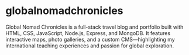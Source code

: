# globalnomadchronicles
Global Nomad Chronicles is a full-stack travel blog and portfolio built with HTML, CSS, JavaScript, Node.js, Express, and MongoDB. It features interactive maps, photo galleries, and a custom CMS—highlighting my international teaching experiences and passion for global exploration.
